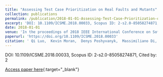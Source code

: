 ```yaml
---
title: "Assessing Test Case Prioritization on Real Faults and Mutants"
collection: publications
permalink: /publication/2018-01-01-Assessing-Test-Case-Prioritization-on-Real-Faults-and-Mutants
excerpt: 'DOI: 10.1109/ICSME.2018.00033, Scopus ID: 2-s2.0-85058274871, Cited by: 2'
date: 2018-01-01
venue: 'In the proceedings of 2018 IEEE International Conference on Software Maintenance and Evolution, ICSME 2018, Madrid, Spain, September 23-29, 2018'
paperurl: 'https://doi.org/10.1109/ICSME.2018.00033'
citation: ' Qi Luo,  Kevin Moran,  Denys Poshyvanyk,  Massimiliano Di, &quot;Assessing Test Case Prioritization on Real Faults and Mutants.&quot; In the proceedings of 2018 IEEE International Conference on Software Maintenance and Evolution, ICSME 2018, Madrid, Spain, September 23-29, 2018, 2018.'
---
```

DOI: 10.1109/ICSME.2018.00033, Scopus ID: 2-s2.0-85058274871, Cited by: 2

[Access paper here](https://doi.org/10.1109/ICSME.2018.00033){:target="_blank"}
